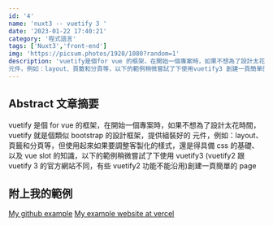 ```yaml
---
id: '4'
name: 'nuxt3 -- vuetify 3 '
date: '2023-01-22 17:40:21'
category: '程式語言'
tags: ['Nuxt3','front-end']
img: 'https://picsum.photos/1920/1080?random=1'
description: 'vuetify是個for vue 的框架，在開始一個專案時，如果不想為了設計太花時間，vuetify就是個類似bootstrap的設計框架，提供組裝好的
元件，例如：layout、頁籤和分頁等，以下的範例稍微嘗試了下使用vuetify3 創建一頁簡單的page'
---
```


## Abstract 文章摘要

vuetify 是個 for vue 的框架，在開始一個專案時，如果不想為了設計太花時間，vuetify 就是個類似 bootstrap 的設計框架，提供組裝好的
元件，例如：layout、頁籤和分頁等，但使用起來如果要調整客製化的樣式，還是得具備 css 的基礎、以及 vue slot 的知識，以下的範例稍微嘗試了下使用 vuetify3
(vuetify2 跟 vuetify 3 的官方網站不同，有些 vuetify2 功能不能沿用)創建一頁簡單的 page

## 附上我的範例

[My github example](https://github.com/nagiqq/vuetify-sample)
[My example website at vercel](https://vuetify-sample.vercel.app/test)
